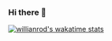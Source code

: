 ### Hi there 👋

[![willianrod's wakatime stats](https://github-readme-stats.vercel.app/api/wakatime?username=BulboGC)](https://github.com/anuraghazra/github-readme-stats)
